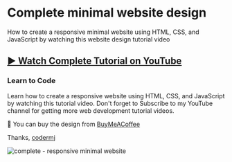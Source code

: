 # Complete minimal website design
How to create a responsive minimal website using HTML, CSS, and JavaScript by watching this website design tutorial video
## [▶️ Watch Complete Tutorial on YouTube](https://youtu.be/jGSN1pvzUDI)
### Learn to Code

Learn how to create a responsive website using HTML, CSS, and JavaScript by watching this tutorial video. Don't forget to Subscribe to my YouTube channel for getting more web development tutorial videos.

🛒 You can buy the design from [BuyMeACoffee](https://www.buymeacoffee.com/codermj/e/186134)

Thanks,
[codermj](https://www.youtube.com/@thecodermj/)

![complete - responsive minimal website](https://github.com/mjshofy/22-12-21-responsive-full-minimal-website/assets/76812554/be177233-ee0e-4b6f-92dc-90ad68a02d54)
